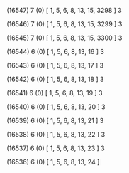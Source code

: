 (16547) 7 (0) [ 1, 5, 6, 8, 13, 15, 3298 ] 3 


(16546) 7 (0) [ 1, 5, 6, 8, 13, 15, 3299 ] 3 


(16545) 7 (0) [ 1, 5, 6, 8, 13, 15, 3300 ] 3 


(16544) 6 (0) [ 1, 5, 6, 8, 13, 16 ] 3 


(16543) 6 (0) [ 1, 5, 6, 8, 13, 17 ] 3 


(16542) 6 (0) [ 1, 5, 6, 8, 13, 18 ] 3 


(16541) 6 (0) [ 1, 5, 6, 8, 13, 19 ] 3 


(16540) 6 (0) [ 1, 5, 6, 8, 13, 20 ] 3 


(16539) 6 (0) [ 1, 5, 6, 8, 13, 21 ] 3 


(16538) 6 (0) [ 1, 5, 6, 8, 13, 22 ] 3 


(16537) 6 (0) [ 1, 5, 6, 8, 13, 23 ] 3 


(16536) 6 (0) [ 1, 5, 6, 8, 13, 24 ]  

